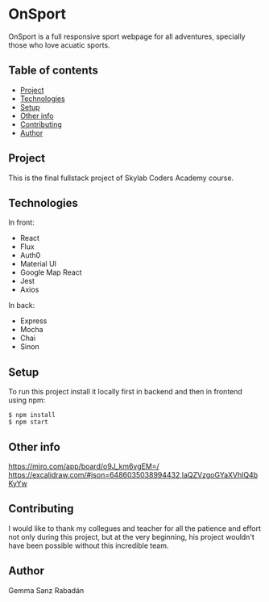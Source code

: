 # OnSport

OnSport is a full responsive sport webpage for all adventures, specially those who love acuatic sports.

## Table of contents

-   [Project](#project)
-   [Technologies](#technologies)
-   [Setup](#setup)
-   [Other info](#other-info)
-   [Contributing](#contributing)
-   [Author](#author)

## Project

This is the final fullstack project of Skylab Coders Academy course.

## Technologies

In front:

-   React
-   Flux
-   Auth0
-   Material UI
-   Google Map React
-   Jest
-   Axios

In back:

-   Express
-   Mocha
-   Chai
-   Sinon

## Setup

To run this project install it locally first in backend and then in frontend using npm:

```
$ npm install
$ npm start
```

## Other info

https://miro.com/app/board/o9J_km6vgEM=/
https://excalidraw.com/#json=6486035038994432,laQZVzgoGYaXVhlQ4bKyYw

## Contributing

I would like to thank my collegues and teacher for all the patience and effort not only during this project, but at the very beginning, his project wouldn't have been possible without this incredible team.

## Author

Gemma Sanz Rabadán
